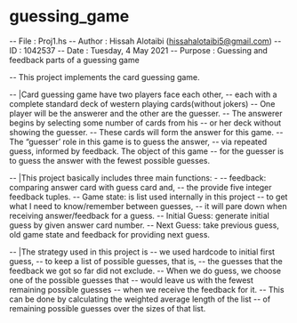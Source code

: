 # guessing_game
-- File     : Proj1.hs
-- Author   : Hissah Alotaibi (hissahalotaibi5@gmail.com)
-- ID       : 1042537
-- Date     : Tuesday, 4 May 2021
-- Purpose  : Guessing and feedback parts of a guessing game

-- This project implements the card guessing game.

-- |Card guessing game have two players face each other, 
--  each with a complete standard deck of western playing cards(without jokers) 
--  One player will be the answerer and the other are the guesser. 
--  The answerer begins by selecting some number of cards from his 
--  or her deck without showing the guesser.
--  These cards will form the answer for this game. 
--  The “guesser’ role in this game is to guess the answer, 
--  via repeated guess, informed by feedback. The object of this game 
--  for the guesser is to guess the answer with the fewest possible guesses.

-- |This project basically includes three main functions: -
--   feedback: comparing answer card with guess card and,
--   the provide five integer feedback tuples.
--   Game state: is list used internally in this project 
--   to get what I need to know/remember between guesses,
--   it will pare down when receiving answer/feedback for a guess.
--   Initial Guess: generate initial guess by given answer card number.
--   Next Guess: take previous guess, old game state and feedback for providing next guess. 

-- |The strategy used in this project is 
--  we used hardcode to initial first guess,
--  to keep a list of possible guesses, that is, 
--  the guesses that the feedback we got so far did not exclude. 
--  When we do guess, we choose one of the possible guesses that 
--  would leave us with the fewest remaining possible guesses 
--  when we receive the feedback for it. 
--  This can be done by calculating the weighted average length of the list 
--  of remaining possible guesses over the sizes of that list.
